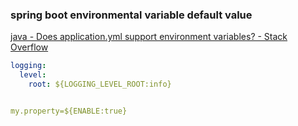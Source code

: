 ### spring boot environmental variable default value 


[java - Does application.yml support environment variables? - Stack Overflow](https://stackoverflow.com/questions/23027315/does-application-yml-support-environment-variables "java - Does application.yml support environment variables? - Stack Overflow")


 

```yaml
logging:
  level:
    root: ${LOGGING_LEVEL_ROOT:info}


my.property=${ENABLE:true}

```
